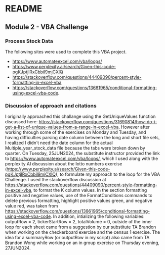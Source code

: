 # README
## Module 2 - VBA Challenge
### Process Stock Data

The following sites were used to complete this VBA project. 

- https://www.automateexcel.com/vba/loops/
- https://www.perplexity.ai/search/Given-this-code-pgKJptjlRxCbbil9mjCXlQ
- https://stackoverflow.com/questions/44409090/percent-style-formatting-in-excel-vba
- https://stackoverflow.com/questions/13661965/conditional-formatting-using-excel-vba-code.

### Discussion of approach and citations
I originally approached this challange using the GetUniqueValues function discussed here: https://stackoverflow.com/questions/31690814/how-do-i-get-a-list-of-unique-values-from-a-range-in-excel-vba. However after working through some of the exercises  on Monday and Tuesday, and having difficulties parsing date column between the long and short file sets, I realized I didn't need the date column for the actual Multiple_year_stock_data file because the tabs were broken down by quarter. On Tuesday, 25JUN2024, the substitute instructor provided the link to https://www.automateexcel.com/vba/loops/, which I used along with the perplexity AI discussion about the lotto numbers exercise (https://www.perplexity.ai/search/Given-this-code-pgKJptjlRxCbbil9mjCXlQ), to formulate my approach to the loop for the VBA Challenge. I used the stackoverflow discussion at https://stackoverflow.com/questions/44409090/percent-style-formatting-in-excel-vba, to format the K column values. In the section formatting positive and negative values, use of the FormatConditions commands to delete previous formatting, highlight positive values green, and negative value red, was taken from https://stackoverflow.com/questions/13661965/conditional-formatting-using-excel-vba-code. In addition, intializing the following variables: outputRow = 2, tickerStartRow = 2, totalVolume = 0, outside of the inner loop for each sheet came from a suggestion by our substitute TA Brandon when working on the checkerboard exercise and the census 1 exercise. The idea for a summaryRow (or outputRow in my script) also came from TA Brandon Wong while working on an in group exercise on Thursday evening, 27JUN2024. 
